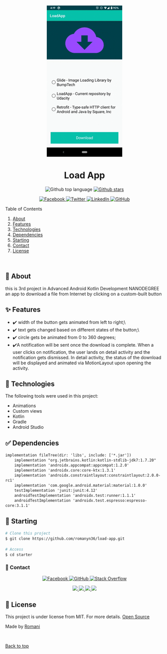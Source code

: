 <p align="center">
  <img src="/images/demo.gif" alt="Demo">
</p>

<h1 align="center">Load App</h1>

<p align="center">

<!-- <a href="https://github.com/romanyn36/load_app/graphs/contributors">

  <img src="https://img.shields.io/github/contributors/romanyn36/load_app.svg?style=for-the-badge" alt="Contributors" />
  
</a> -->





<!-- <a href="https://github.com/romanyn36/load_app/issues">

  <img src="https://img.shields.io/github/issues/romanyn36/load_app.svg?style=for-the-badge" alt="issues" />
</a> -->
   <img alt="Github top language" src="https://img.shields.io/github/languages/top/romanyn36/load_app?color=56BEB8">
<!-- 
  <img alt="Github language count" src="https://img.shields.io/github/languages/count/romanyn36/load_app?color=56BEB8">
   -->

  <!-- <img alt="Repository size" src="https://img.shields.io/github/repo-size/romanyn36/load_app?color=56BEB8"> -->

  <!-- <img alt="License" src="https://img.shields.io/github/license/romanyn36/load_app?color=56BEB8"> -->

  <!-- <img alt="Github issues" src="https://img.shields.io/github/issues/romanyn36/load_app?color=56BEB8" /> -->

<!-- <a href="https://github.com/romanyn36/load_app/network/members"> -->

<!-- <img alt="Github forks" src="https://img.shields.io/github/forks/romanyn36/load_app.svg?color=56BEB8" /> -->

  <!-- <img src="https://img.shields.io/github/forks/romanyn36/load_app.svg?style=for-the-badge" alt="forks" /> -->


  

<!-- stars -->
  <a href="https://github.com/romanyn36/load_app/stargazers">
  
  <img alt="Github stars" src="https://img.shields.io/github/stars/romanyn36/load_app?color=56BEB8" />

  <!-- <img src="https://img.shields.io/github/stars/romanyn36/load_app.svg?style=for-the-badge" alt="stars" /> -->

</a>






</p>
<p align="center">
 <a href="https://www.facebook.com/romanyn3/" target="_blank">
  <img src="https://img.shields.io/badge/-Romani-1877F2?style=flat&logo=facebook&logoColor=white" alt="Facebook" />
</a>

<a href="https://twitter.com/romanyn36" target="_blank">
  <img src="https://img.shields.io/badge/-@romanyn36-1DA1F2?style=flat&logo=twitter&logoColor=white" alt="Twitter" />
</a>

<!-- <a href="https://www.instagram.com/romanyn36/" target="_blank">
  <img src="https://img.shields.io/badge/-romanyn36-E4405F?style=flat&logo=instagram&logoColor=white" alt="Instagram" />
</a> -->


<!-- <a href="mailto:youremail@example.com" target="_blank">
  <img src="https://img.shields.io/badge/-Email-D14836?style=flat&logo=mail.ru&logoColor=white" alt="Email" />
</a> -->

<a href="https://www.linkedin.com/in/romanyn36" target="_blank">
  <img src="https://img.shields.io/badge/-@romanyn36-0077B5?style=flat&logo=linkedin&logoColor=white" alt="LinkedIn" />
</a>

<a href="https://github.com/romanyn36" target="_blank">
  <img src="https://img.shields.io/badge/-@romanyn36-181717?style=flat&logo=github&logoColor=white" alt="GitHub" />
</a>

</p>



<!-- TABLE OF CONTENTS -->

  <summary>Table of Contents</summary>
  <ol>
    <li><a href="#dart-about">About</a></li>
    <li><a href="#sparkles-features">Features</a></li>
    <li><a href="#rocket-technologies">Technologies</a></li>
    <li><a href="#white_check_mark-requirements">Dependencies</a></li>
    <li><a href="#checkered_flag-starting">Starting</a></li>
    <li><a href="#email-contact">Contact</a></li>
    <li><a href="#memo-license">License</a></li>

  </ol>

<br>

## :dart: About ##

this is 3rd project in Advanced Android Kotlin Development NANODEGREE
an app to download a file from Internet by clicking on a custom-built button

## :sparkles: Features ##

- :heavy_check_mark: width of the button gets animated from left to right;\
- :heavy_check_mark: text gets changed based on different states of the button;\
- :heavy_check_mark: circle gets be animated from 0 to 360 degrees;
- :heavy_check_mark:A notification will be sent once the download is complete. When a user clicks on notification, the user lands on detail activity and the notification gets dismissed. In detail activity, the status of the download will be displayed and animated via MotionLayout upon opening the activity.
 




## :rocket: Technologies ##

The following tools were used in this project:
- Animations
- Custom views
- Kotlin
- Gradle
- Android Studio

## :white_check_mark: Dependencies ##

```
implementation fileTree(dir: 'libs', include: ['*.jar'])
    implementation "org.jetbrains.kotlin:kotlin-stdlib-jdk7:1.7.20"
    implementation 'androidx.appcompat:appcompat:1.2.0'
    implementation 'androidx.core:core-ktx:1.3.1'
    implementation 'androidx.constraintlayout:constraintlayout:2.0.0-rc1'
    implementation 'com.google.android.material:material:1.0.0'
    testImplementation 'junit:junit:4.12'
    androidTestImplementation 'androidx.test:runner:1.1.1'
    androidTestImplementation 'androidx.test.espresso:espresso-core:3.1.1'
```

## :checkered_flag: Starting ##

```bash
# Clone this project
$ git clone https://github.com/romanyn36/load-app.git

# Access
$ cd starter
```

### :email: Contact ##
<p align="center">
 <a href="https://www.facebook.com/romanyn3/" target="_blank">
  <img src="https://img.shields.io/badge/-Romani Nasser-1877F2?style=flat&logo=facebook&logoColor=white" alt="Facebook" />
</a>

<!-- <a href="https://twitter.com/romanyn36" target="_blank">
  <img src="https://img.shields.io/badge/-@romanyn36-1DA1F2?style=flat&logo=twitter&logoColor=white" alt="Twitter" /> -->
</a>

<!-- <a href="https://www.instagram.com/romanyn36/" target="_blank">
  <img src="https://img.shields.io/badge/-romanyn36-E4405F?style=flat&logo=instagram&logoColor=white" alt="Instagram" />
</a> -->


<!-- <a href="mailto:youremail@example.com" target="_blank">
  <img src="https://img.shields.io/badge/-Email-D14836?style=flat&logo=mail.ru&logoColor=white" alt="Email" />
</a> -->

<!-- <a href="https://www.linkedin.com/in/romanyn36" target="_blank">
  <img src="https://img.shields.io/badge/-@romanyn36-0077B5?style=flat&logo=linkedin&logoColor=white" alt="LinkedIn" />
</a> -->

<a href="https://github.com/romanyn36" target="_blank">
  <img src="https://img.shields.io/badge/-@romanyn36-181717?style=flat&logo=github&logoColor=white" alt="GitHub" />
</a>
<a href="https://stackoverflow.com/users/17348975/romani" target="_blank">
  <img src="https://img.shields.io/badge/-Stack%20Overflow-FE7A16?style=flat&logo=stackoverflow&logoColor=white" alt="Stack Overflow" />
</a>
</p>

<!-- social links -->
<p align="center">
<a href="https://romanyn36.github.io" target="_blank">
  <img height="50" src="https://user-images.githubusercontent.com/46517096/166972883-f5f1d88c-0246-4374-88ac-ded0f2cf0699.png"/>
</a>

<a href="https://www.linkedin.com/in/romanyn36/" target="_blank">
  <img height="50" src="https://user-images.githubusercontent.com/46517096/166973395-19676cd8-f8ec-4abf-83ff-da8243505b82.png"/>
</a>

<a href="https://dev.to/romanyn36" target="_blank">
  <img height="50" src="https://user-images.githubusercontent.com/46517096/166974096-7aeecad4-483e-4c85-983f-f4b37b3f794e.png"/>
</a>

<a href="https://twitter.com/romanyn36" target="_blank">
  <img height="50" src="https://user-images.githubusercontent.com/46517096/166974271-91dfa250-d70b-4cb9-8707-f1bda1b708c3.png"/>
</a>

</p>



## :memo: License ##

This project is under license from MIT. For more details. [Open Source](https://bumptech.github.io/glide/dev/open-source-licenses.html)


Made by <a href="https://github.com/romanyn36" target="_blank">Romani</a>

&#xa0;

<a href="#top">Back to top</a>


